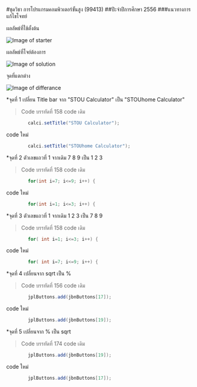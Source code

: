 #ชุดวิชา การโปรแกรมคอมพิวเตอร์ขั้นสูง (99413)
##ปีะจำปีการศึกษา 2556
###แนวทางการแก้ไขโจทย์

ผลลัพธ์ที่ใช้ตั้งต้น

![Image of starter](https://maggotgluon.github.io/STOU99413_HomeWork/img/99413-2556-Home-starter.png)

ผลลัพธ์ที่โจย์ต้องการ

![Image of solution](https://maggotgluon.github.io/STOU99413_HomeWork/img/99413-2556-Home-solution.png)

จุดที่แตกต่าง

![Image of differance](https://maggotgluon.github.io/STOU99413_HomeWork/img/99413-2556-Home-differance.png)


*จุดที่ 1
เปลี่ยน Title bar จาก "STOU Calculator" เป็น "STOUhome Calculator"
>Code บรรทัดที่ 158
code เดิม
```java
		calci.setTitle("STOU Calculator");
```
code ใหม่
```java
		calci.setTitle("STOUhome Calculator");
```

*จุดที่ 2
ตัวเลขแถวที่ 1 จากเดิม 7 8 9 เป็น 1 2 3
>Code บรรทัดที่ 158
code เดิม
```java
		for(int i=7; i<=9; i++) {
```
code ใหม่
```java
		for(int i=1; i<=3; i++) {
```

*จุดที่ 3
ตัวเลขแถวที่ 1 จากเดิม 1 2 3 เป็น 7 8 9
>Code บรรทัดที่ 158
code เดิม
```java
		for( int i=1; i<=3; i++) {
```
code ใหม่
```java
		for( int i=7; i<=9; i++) {
```

*จุดที่ 4
เปลี่ยนจาก sqrt เป็น %
>Code บรรทัดที่ 156
code เดิม
```java
		jplButtons.add(jbnButtons[17]);
```
code ใหม่
```java
		jplButtons.add(jbnButtons[19]);
```

*จุดที่ 5
เปลี่ยนจาก % เป็น sqrt
>Code บรรทัดที่ 174
code เดิม
```java
		jplButtons.add(jbnButtons[19]);
```
code ใหม่
```java
		jplButtons.add(jbnButtons[17]);
```
